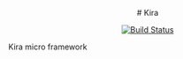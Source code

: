 <p align="center"># Kira</p>

<p align="center">
<a href="https://travis-ci.com/go-kira/kira"><img src="https://api.travis-ci.com/go-kira/kira.svg?branch=master" alt="Build Status"></a>
</p>

Kira micro framework
